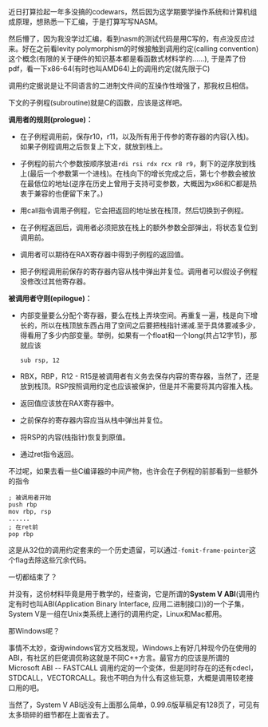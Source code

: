 近日打算捡起一年多没搞的codewars，然后因为这学期要学操作系统和计算机组成原理，想熟悉一下汇编，于是打算写写NASM。

然后懵了，因为我没学过汇编，看到nasm的测试代码是用C写的，有点没反应过来。好在之前看levity polymorphism的时候接触到调用约定(calling convention)这个概念(有限的关于硬件的知识基本都是看函数式材料学的......), 于是弄了份pdf，看一下x86-64(有时也叫AMD64)上的调用约定(就先限于C)

调用约定据说是让不同语言的二进制文件间的互操作性增强了，那我权且相信。

下文的子例程(subroutine)就是C的函数，应该是这样吧。

**调用者的规则(prologue)：**

+ 在子例程调用前，保存r10，r11，以及所有用于传参的寄存器的内容(入栈)。如果子例程调用之后恢复上下文，就放到栈上。

+ 子例程的前六个参数按顺序放进`rdi rsi rdx rcx r8 r9`，剩下的逆序放到栈上(最后一个参数第一个进栈)。在栈向下的增长完成之后，第七个参数会被放在最低位的地址(逆序在历史上曾用于支持可变参数，大概因为x86和C都是热衷于兼容的也便留下来了。)
  
+ 用call指令调用子例程，它会把返回的地址放在栈顶，然后切换到子例程。

+ 在子例程返回后，调用者必须把放在栈上的额外参数全部弹出，将状态复位到调用前。

+ 调用者可以期待在RAX寄存器中得到子例程的返回值。

+ 把子例程调用前保存的寄存器内容从栈中弹出并复位。调用者可以假设子例程没修改过其他寄存器。

**被调用者守则(epilogue)：**

+ 内部变量要么分配个寄存器，要么在栈上弄块空间。再重复一遍，栈是向下增长的，所以在栈顶放东西占用了空间之后要把栈指针递减.至于具体要减多少，得看用了多少内部变量。举例，如果有一个float和一个long(共占12字节)，那就应该

  ```assembly
  sub rsp, 12
  ```

+ RBX，RBP，R12 - R15是被调用者有义务去保存内容的寄存器，当然了，还是放到栈顶。RSP按照调用约定也应该被保护，但是并不需要将其内容推入栈。

+ 返回值应该放在RAX寄存器中。

+ 之前保存的寄存器内容应当从栈中弹出并复位。

+ 将RSP的内容(栈指针)恢复到原值。

+ 通过ret指令返回。

不过呢，如果去看一些C编译器的中间产物，也许会在子例程的前部看到一些额外的指令

```assembly
; 被调用者开始
push rbp
mov rbp, rsp
......
; 在ret前
pop rbp
```

这是从32位的调用约定套来的一个历史遗留，可以通过`-fomit-frame-pointer`这个flag去除这些冗余代码。

一切都结束了？

并没有，这份材料毕竟是用于教学的，经查询，它是所谓的**System V ABI**(调用约定有时也叫ABI(Application Binary Interface, 应用二进制接口))的一个子集，System V是一组在Unix类系统上通行的调用约定，Linux和Mac都用。

那Windows呢？

事情不太妙，查询windows官方文档发现，Windows上有好几种现今仍在使用的ABI，有社区的巨佬调侃称这就是不同C++方言。最官方的应该是所谓的Microsoft ABI -- FASTCALL 调用约定的一个变体，但是同时存在的还有cdecl，STDCALL，VECTORCALL。我也不明白为什么有这些玩意，大概是调用较老接口用的吧。

当然了，System V ABI远没有上面那么简单，0.99.6版草稿足有128页了，可见有太多琐碎的细节都在上面省去了。